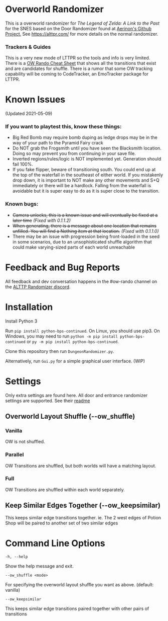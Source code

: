 # Overworld Randomizer

This is a overworld randomizer for _The Legend of Zelda: A Link to the Past_ for the SNES
based on the Door Randomizer found at [Aerinon's Github Project.](https://github.com/Aerinon/ALttPDoorRandomizer)
See https://alttpr.com/ for more details on the normal randomizer.

### Trackers & Guides

This is a very new mode of LTTPR so the tools and info is very limited. There is a [OW Rando Cheat Sheet](https://zelda.codemann8.com/images/shared/ow-rando-reference-sheet.png) that shows all the transitions that exist and are candidates for shuffle.  There is a rumor that some OW tracking capability will be coming to CodeTracker, an EmoTracker package for LTTPR.

# Known Issues
(Updated 2021-05-09)

### If you want to playtest this, know these things:
- Big Red Bomb may require bomb duping as ledge drops may be in the way of your path to the Pyramid Fairy crack
- Do NOT grab the Frogsmith until you have seen the Blacksmith location. Doing so may prevent you from continuing in your save file.
- Inverted regions/rules/logic is NOT implemented yet. Generation should fail 100%.
- If you fake flipper, beware of transitioning south. You could end up at the top of the waterfall in the southeast of either world. If you mistakenly drop down, it is important to NOT make any other movements and S+Q immediately or there will be a hardlock. Falling from the waterfall is avoidable but it is super easy to do as it is super close to the transition.

### Known bugs:
- ~~Camera unlocks, this is a known issue and will eventually be fixed at a later time~~ _(Fixed with 0.1.1.2)_
- ~~When generating, there is a message about one location that remains unfilled. You will find a Nothing item at that location.~~ _(Fixed with 0.1.1.0)_
- There may be an issue with progression being front-loaded in the seed in some scenarios, due to an unsophisticated shuffle algorithm that could make varying-sized parts of each world unreachable

# Feedback and Bug Reports

All feedback and dev conversation happens in the #ow-rando channel on the [ALTTP Randomizer discord](https://discordapp.com/invite/alttprandomizer).

# Installation

Install Python 3

Run ```pip install python-bps-continued```.  On Linux, you should use pip3.  On Windows, you may need to run ```python -m pip install python-bps-continued``` or ```py -m pip install python-bps-continued```.

Clone this repository then run ```DungeonRandomizer.py```.

Alternatively, run ```Gui.py``` for a simple graphical user interface. (WIP)

# Settings

Only extra settings are found here. All door and entrance randomizer settings are supported. See their [readme](https://github.com/Aerinon/ALttPDoorRandomizer/blob/master/README.md)

## Overworld Layout Shuffle (--ow_shuffle)

### Vanilla

OW is not shuffled.

### Parallel

OW Transitions are shuffled, but both worlds will have a matching layout.

### Full

OW Transitions are shuffled within each world separately.

## Keep Similar Edges Together (--ow_keepsimilar)

This keeps similar edge transitions together. ie. The 2 west edges of Potion Shop will be paired to another set of two similar edges


# Command Line Options

```
-h, --help            
```

Show the help message and exit.

```
--ow_shuffle <mode>     
```

For specifying the overworld layout shuffle you want as above. (default: vanilla)

```
--ow_keepsimilar     
```

This keeps similar edge transitions paired together with other pairs of transitions
